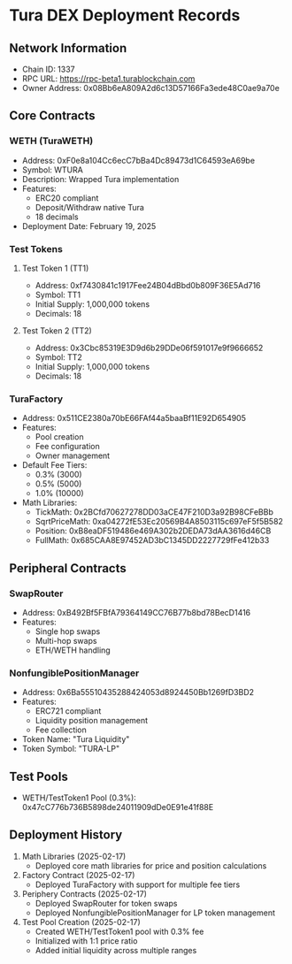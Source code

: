# Tura DEX Deployment Records

## Network Information
- Chain ID: 1337
- RPC URL: https://rpc-beta1.turablockchain.com
- Owner Address: 0x08Bb6eA809A2d6c13D57166Fa3ede48C0ae9a70e

## Core Contracts

### WETH (TuraWETH)
- Address: 0xF0e8a104Cc6ecC7bBa4Dc89473d1C64593eA69be
- Symbol: WTURA
- Description: Wrapped Tura implementation
- Features:
  * ERC20 compliant
  * Deposit/Withdraw native Tura
  * 18 decimals
- Deployment Date: February 19, 2025

### Test Tokens
1. Test Token 1 (TT1)
   - Address: 0xf7430841c1917Fee24B04dBbd0b809F36E5Ad716
   - Symbol: TT1
   - Initial Supply: 1,000,000 tokens
   - Decimals: 18

2. Test Token 2 (TT2)
   - Address: 0x3Cbc85319E3D9d6b29DDe06f591017e9f9666652
   - Symbol: TT2
   - Initial Supply: 1,000,000 tokens
   - Decimals: 18

### TuraFactory
- Address: 0x511CE2380a70bE66FAf44a5baaBf11E92D654905
- Features:
  * Pool creation
  * Fee configuration
  * Owner management
- Default Fee Tiers:
  * 0.3% (3000)
  * 0.5% (5000)
  * 1.0% (10000)
- Math Libraries:
  * TickMath: 0x2BCfd70627278DD03aCE47F210D3a92B98CFeBBb
  * SqrtPriceMath: 0xa04272fE53Ec20569B4A8503115c697eF5f5B582
  * Position: 0xB8eaDF519486e469A302b2DEDA73dAA3616d46CB
  * FullMath: 0x685CAA8E97452AD3bC1345DD2227729fFe412b33

## Peripheral Contracts

### SwapRouter
- Address: 0xB492Bf5FBfA79364149CC76B77b8bd78BecD1416
- Features:
  * Single hop swaps
  * Multi-hop swaps
  * ETH/WETH handling

### NonfungiblePositionManager
- Address: 0x6Ba55510435288424053d8924450Bb1269fD3BD2
- Features:
  * ERC721 compliant
  * Liquidity position management
  * Fee collection
- Token Name: "Tura Liquidity"
- Token Symbol: "TURA-LP"

## Test Pools
- WETH/TestToken1 Pool (0.3%): 0x47cC776b736B5898de24011909dDe0E91e41f88E

## Deployment History
1. Math Libraries (2025-02-17)
   - Deployed core math libraries for price and position calculations
2. Factory Contract (2025-02-17)
   - Deployed TuraFactory with support for multiple fee tiers
3. Periphery Contracts (2025-02-17)
   - Deployed SwapRouter for token swaps
   - Deployed NonfungiblePositionManager for LP token management
4. Test Pool Creation (2025-02-17)
   - Created WETH/TestToken1 pool with 0.3% fee
   - Initialized with 1:1 price ratio
   - Added initial liquidity across multiple ranges
